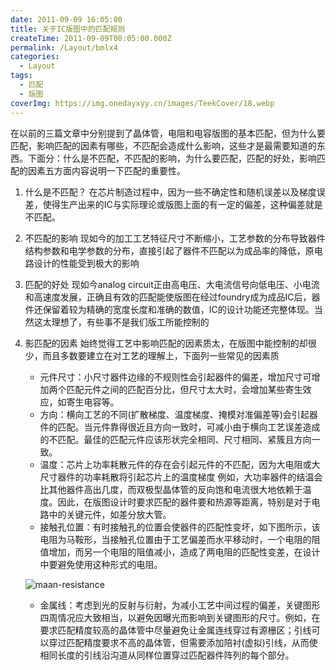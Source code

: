 ```yaml
---
date: 2011-09-09 16:05:00
title: 关于IC版图中的匹配规则
createTime: 2011-09-09T08:05:00.000Z
permalink: /Layout/bmlx4
categories:
  - Layout
tags:
  - 匹配
  - 版图
coverImg: https://img.onedayxyy.cn/images/TeekCover/18.webp
---
```


在以前的三篇文章中分别提到了晶体管，电阻和电容版图的基本匹配，但为什么要匹配，影响匹配的因素有哪些，不匹配会造成什么影响，这些才是最需要知道的东西。下面分：什么是不匹配，不匹配的影响，为什么要匹配，匹配的好处，影响匹配的因素五方面内容说明一下匹配的重要性。
<LinkCard title="IC layout中CMOS晶体管匹配基础篇" href="http://www.chiplayout.net/ic-layout-of-cmos-transistors-match-basics.html">
</LinkCard>
<LinkCard title="IC版图设计中电阻的匹配基础篇" href="http://www.chiplayout.net/resistance-of-ic-layout-design-matching-basics.html">
</LinkCard>
<LinkCard title="IC版图设计中电容的基本匹配规则" href="http://www.chiplayout.net/capacitance-of-the-ic-layout-design-of-the-basic-matching-rules.html">
</LinkCard>


  1. 什么是不匹配？ 在芯片制造过程中，因为一些不确定性和随机误差以及梯度误差，使得生产出来的IC与实际理论或版图上面的有一定的偏差，这种偏差就是不匹配。
  2. 不匹配的影响 现如今的加工工艺特征尺寸不断缩小，工艺参数的分布导致器件结构参数和电学参数的分布，直接引起了器件不匹配以为成品率的降低，原电路设计的性能受到极大的影响
  3. 匹配的好处 现如今analog circuit正由高电压、大电流信号向低电压、小电流和高速度发展，正确且有效的匹配能使版图在经过foundry成为成品IC后，器件还保留着较为精确的宽度长度和准确的数值，IC的设计功能还完整体现。当然这太理想了，有些事不是我们版工所能控制的
  4. 影匹配的因素 始终觉得工艺中影响匹配的因素质太，在版图中能控制的却很少，而且多数要建立在对工艺的理解上，下面列一些常见的因素质 
      - 元件尺寸：小尺寸器件边缘的不规则性会引起器件的偏差，增加尺寸可增加两个匹配元件之间的匹配百分比，但尺寸太大时，会增加某些寄生效应，如寄生电容等。 
      - 方向：横向工艺的不同(扩散梯度、温度梯度、掩模对准偏差等)会引起器件的匹配。当元件靠得很近且方向一致时，可减小由于横向工艺误差造成的不匹配。最佳的匹配元件应该形状完全相同、尺寸相同、紧簇且方向一致。 
      - 温度：芯片上功率耗散元件的存在会引起元件的不匹配，因为大电阻或大尺寸器件的功率耗散将引起芯片上的温度梯度 例如，大功率器件的结温会比其他器件高出几度，而双极型晶体管的反向饱和电流很大地依赖于温度。因此，在版图设计时要求匹配的器件要和热源等距离，特别是对于电路中的关键元件，如差分放大管。 
      - 接触孔位置：有时接触孔的位置会使器件的匹配性变坏，如下图所示，该电阻为马鞍形，当接触孔位置由于工艺偏差而水平移动时，一个电阻的阻值增加，而另一个电阻的阻值减小，造成了两电阻的匹配性变差，在设计中要避免使用这种形式的电阻。 
      
      ![maan-resistance](/public/6e724c0cdd54_126E1/maan-resistance.gif) 
      - 金属线：考虑到光的反射与衍射，为减小工艺中间过程的偏差，关键图形四周情况应大致相当，以避免因曝光而影响到关键图形的尺寸。例如，在要求匹配精度较高的晶体管中尽量避免让金属连线穿过有源栅区；引线可以穿过匹配精度要求不高的晶体管，但需要添加陪衬(虚拟)引线，从而使相同长度的引线沿沟道从同样位置穿过匹配器件阵列的每个部分。


